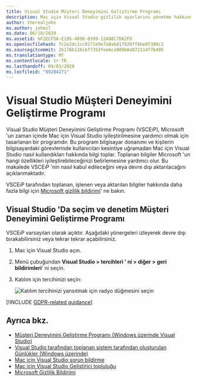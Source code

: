 ```yaml
---
title: Visual Studio Müşteri Deneyimini Geliştirme Programı
description: Mac için Visual Studio gizlilik ayarlarını yönetme hakkında bilgi edinin.
author: therealjohn
ms.author: johmil
ms.date: 06/18/2019
ms.assetid: 6F2ECF5A-E195-4890-8399-12A88C7D62FD
ms.openlocfilehash: 7c2e2dc1cc0171e9e7a8ab81f820ff6be0f389c2
ms.sourcegitcommit: 26178b116cbf7353fee6ca989b8d872114f7b405
ms.translationtype: MT
ms.contentlocale: tr-TR
ms.lasthandoff: 09/01/2020
ms.locfileid: "89284271"
---
```

# <a name="visual-studio-customer-experience-improvement-program"></a>Visual Studio Müşteri Deneyimini Geliştirme Programı

Visual Studio Müşteri Deneyimini Geliştirme Programı (VSCEıP), Microsoft 'un zaman içinde Mac için Visual Studio iyileştirilmesine yardımcı olmak için tasarlanan bir programdır. Bu program bilgisayar donanımı ve kişilerin bilgisayardaki görevlerinde kullanıcıları kesintiye uğramadan Mac için Visual Studio nasıl kullandıkları hakkında bilgi toplar. Toplanan bilgiler Microsoft 'un hangi özellikleri iyileştirebileceğinizi belirlemesine yardımcı olur. Bu makalede VSCEıP 'nin nasıl kabul edileceğini veya devre dışı aktarılacağını açıklanmaktadır.

VSCEıP tarafından toplanan, işlenen veya aktarılan bilgiler hakkında daha fazla bilgi için [Microsoft gizlilik bildirimi](https://privacy.microsoft.com/privacystatement)' ne bakın.

## <a name="choice-and-control-over-the-visual-studio-customer-experience-improvement-program"></a>Visual Studio 'Da seçim ve denetim Müşteri Deneyimini Geliştirme Programı

VSCEıP varsayılan olarak açıktır. Aşağıdaki yönergeleri izleyerek devre dışı bırakabilirsiniz veya tekrar tekrar açabilirsiniz.

1. Mac için Visual Studio açın.

1. Menü çubuğundan **Visual Studio > tercihleri ' ni > diğer > geri bildirimleri**' ni seçin.

1. Katılım için tercihinizi seçin:

    ![Katılım tercihinizi yansıtmak için radyo düğmesini seçin](media/visual-studio-experience-improvement-program-image1.png)

[!INCLUDE [GDPR-related guidance](../docs/misc/includes/gdpr-hybrid-note.md)]

## <a name="see-also"></a>Ayrıca bkz.

* [Müşteri Deneyimini Geliştirme Programı (Windows üzerinde Visual Studio)](/visualstudio/ide/visual-studio-experience-improvement-program)
* [Visual Studio tarafından toplanan sistem tarafından oluşturulan Günlükler (Windows üzerinde)](/visualstudio/ide/diagnostic-data-collection)
* [Mac için Visual Studio sorun bildirme](report-a-problem.md)
* [Mac için Visual Studio Geliştirici topluluğu](https://developercommunity.visualstudio.com/spaces/41/index.html)
* [Microsoft Gizlilik Bildirimi](https://privacy.microsoft.com/privacystatement)
